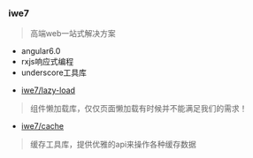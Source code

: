 ### iwe7
> 高端web一站式解决方案
* angular6.0
* rxjs响应式编程
* underscore工具库

- [iwe7/lazy-load](./libs/lazy-load/readme.md)
> 组件懒加载库，仅仅页面懒加载有时候并不能满足我们的需求！

- [iwe7/cache](./libs/cache/readme.md)
> 缓存工具库，提供优雅的api来操作各种缓存数据
